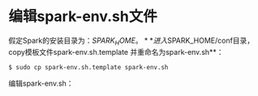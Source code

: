 编辑spark-env.sh文件
=================================================================================
假定Spark的安装目录为：$SPARK_HOME。**进入$SPARK_HOME/conf目录，copy模板文件spark-env.sh.template
并重命名为spark-env.sh**：
```shell
$ sudo cp spark-env.sh.template spark-env.sh
```
编辑spark-env.sh：
```shell

```

